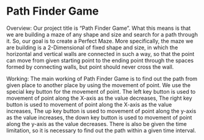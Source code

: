 # Path Finder Game
Overview: 
Our project title is “Path Finder Game”. What this means is that we are building a maze of any shape and size and search for a path through it. So, our goal is to create a Perfect Maze. More specifically, the maze we are building is a 2-Dimensional of fixed shape and size, in which the horizontal and vertical walls are connected in such a way, so that the point can move from given starting point to the ending point through the spaces formed by connecting walls, but point should never cross the wall.

Working: 
The main working of Path Finder Game is to find out the path from given place to another place by using the movement of point. We use the special key button for the movement of point. The left key button is used to movement of point along the X-axis as the value decreases, The right key button is used to movement of point along the X-axis as the value increases, The up key button is used to movement of point along the y-axis as the value increases, the down key button is used to movement of point along the y-axis as the value decreases. There is also be given the time limitation, so it is necessary to find out the path within a given time interval.